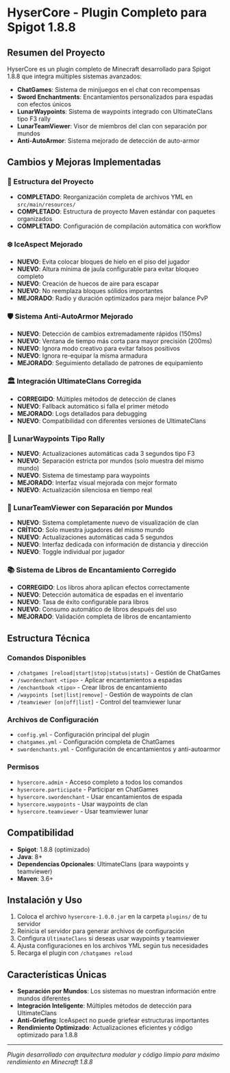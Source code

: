 # HyserCore - Plugin Completo para Spigot 1.8.8

## Resumen del Proyecto

HyserCore es un plugin completo de Minecraft desarrollado para Spigot 1.8.8 que integra múltiples sistemas avanzados:

- **ChatGames**: Sistema de minijuegos en el chat con recompensas
- **Sword Enchantments**: Encantamientos personalizados para espadas con efectos únicos
- **LunarWaypoints**: Sistema de waypoints integrado con UltimateClans tipo F3 rally
- **LunarTeamViewer**: Visor de miembros del clan con separación por mundos
- **Anti-AutoArmor**: Sistema mejorado de detección de auto-armor

## Cambios y Mejoras Implementadas

### 📁 Estructura del Proyecto
- **COMPLETADO**: Reorganización completa de archivos YML en `src/main/resources/`
- **COMPLETADO**: Estructura de proyecto Maven estándar con paquetes organizados
- **COMPLETADO**: Configuración de compilación automática con workflow

### ❄️ IceAspect Mejorado
- **NUEVO**: Evita colocar bloques de hielo en el piso del jugador
- **NUEVO**: Altura mínima de jaula configurable para evitar bloqueo completo
- **NUEVO**: Creación de huecos de aire para escapar
- **NUEVO**: No reemplaza bloques sólidos importantes
- **MEJORADO**: Radio y duración optimizados para mejor balance PvP

### 🛡️ Sistema Anti-AutoArmor Mejorado
- **NUEVO**: Detección de cambios extremadamente rápidos (150ms)
- **NUEVO**: Ventana de tiempo más corta para mayor precisión (200ms)
- **NUEVO**: Ignora modo creativo para evitar falsos positivos
- **NUEVO**: Ignora re-equipar la misma armadura
- **MEJORADO**: Seguimiento detallado de patrones de equipamiento

### 🏛️ Integración UltimateClans Corregida
- **CORREGIDO**: Múltiples métodos de detección de clanes
- **NUEVO**: Fallback automático si falla el primer método
- **MEJORADO**: Logs detallados para debugging
- **NUEVO**: Compatibilidad con diferentes versiones de UltimateClans

### 📍 LunarWaypoints Tipo Rally
- **NUEVO**: Actualizaciones automáticas cada 3 segundos tipo F3
- **NUEVO**: Separación estricta por mundos (solo muestra del mismo mundo)
- **NUEVO**: Sistema de timestamp para waypoints
- **MEJORADO**: Interfaz visual mejorada con mejor formato
- **NUEVO**: Actualización silenciosa en tiempo real

### 👥 LunarTeamViewer con Separación por Mundos
- **NUEVO**: Sistema completamente nuevo de visualización de clan
- **CRÍTICO**: Solo muestra jugadores del mismo mundo
- **NUEVO**: Actualizaciones automáticas cada 5 segundos
- **NUEVO**: Interfaz dedicada con información de distancia y dirección
- **NUEVO**: Toggle individual por jugador

### 📚 Sistema de Libros de Encantamiento Corregido
- **CORREGIDO**: Los libros ahora aplican efectos correctamente
- **NUEVO**: Detección automática de espadas en el inventario
- **NUEVO**: Tasa de éxito configurable para libros
- **NUEVO**: Consumo automático de libros después del uso
- **MEJORADO**: Validación completa de libros de encantamiento

## Estructura Técnica

### Comandos Disponibles
- `/chatgames [reload|start|stop|status|stats]` - Gestión de ChatGames
- `/swordenchant <tipo>` - Aplicar encantamientos a espadas
- `/enchantbook <tipo>` - Crear libros de encantamiento
- `/waypoints [set|list|remove]` - Gestión de waypoints de clan
- `/teamviewer [on|off|list]` - Control del teamviewer lunar

### Archivos de Configuración
- `config.yml` - Configuración principal del plugin
- `chatgames.yml` - Configuración completa de ChatGames
- `swordenchants.yml` - Configuración de encantamientos y anti-autoarmor

### Permisos
- `hysercore.admin` - Acceso completo a todos los comandos
- `hysercore.participate` - Participar en ChatGames
- `hysercore.swordenchant` - Usar encantamientos de espada
- `hysercore.waypoints` - Usar waypoints de clan
- `hysercore.teamviewer` - Usar teamviewer lunar

## Compatibilidad

- **Spigot**: 1.8.8 (optimizado)
- **Java**: 8+
- **Dependencias Opcionales**: UltimateClans (para waypoints y teamviewer)
- **Maven**: 3.6+

## Instalación y Uso

1. Coloca el archivo `hysercore-1.0.0.jar` en la carpeta `plugins/` de tu servidor
2. Reinicia el servidor para generar archivos de configuración
3. Configura `UltimateClans` si deseas usar waypoints y teamviewer
4. Ajusta configuraciones en los archivos YML según tus necesidades
5. Recarga el plugin con `/chatgames reload`

## Características Únicas

- **Separación por Mundos**: Los sistemas no muestran información entre mundos diferentes
- **Integración Inteligente**: Múltiples métodos de detección para UltimateClans
- **Anti-Griefing**: IceAspect no puede griefear estructuras importantes
- **Rendimiento Optimizado**: Actualizaciones eficientes y código optimizado para 1.8.8

---

*Plugin desarrollado con arquitectura modular y código limpio para máximo rendimiento en Minecraft 1.8.8*